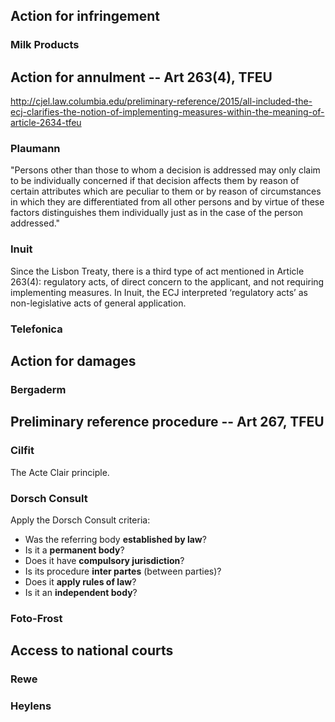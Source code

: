 ## Action for infringement

### Milk Products

## Action for annulment -- Art 263(4), TFEU

http://cjel.law.columbia.edu/preliminary-reference/2015/all-included-the-ecj-clarifies-the-notion-of-implementing-measures-within-the-meaning-of-article-2634-tfeu

### Plaumann

"Persons other than those to whom a decision is addressed may only claim to be individually concerned if that decision affects them by reason of certain attributes which are peculiar to them or by reason of circumstances in which they are differentiated from all other persons and by virtue of these factors distinguishes them individually just as in the case of the person addressed."

### Inuit

Since the Lisbon Treaty, there is a third type of act mentioned in Article 263(4): regulatory acts, of direct concern to the applicant, and not requiring implementing measures. In Inuit, the ECJ interpreted ‘regulatory acts’ as non-legislative acts of general application. 

### Telefonica

## Action for damages

### Bergaderm

## Preliminary reference procedure -- Art 267, TFEU

### Cilfit

The Acte Clair principle.

### Dorsch Consult

Apply  the  Dorsch  Consult criteria:  
 * Was  the  referring  body  **established  by  law**?  
 * Is  it  a  **permanent  body**? 
 * Does  it  have  **compulsory  jurisdiction**?  
 * Is  its  procedure  **inter  partes**  (between  parties)?  
 * Does it **apply rules of law**? 
 * Is it an **independent body**?

### Foto-Frost

## Access to national courts

### Rewe

### Heylens
